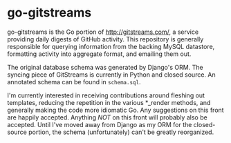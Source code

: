 # go-gitstreams

go-gitstreams is the Go portion of http://gitstreams.com/, a service
providing daily digests of GitHub activity. This repository is
generally responsible for querying information from the backing MySQL
datastore, formatting activity into aggregate format, and emailing
them out.

The original database schema was generated by Django's ORM. The
syncing piece of GitStreams is currently in Python and closed
source. An annotated schema can be found in `schema.sql`.

I'm currently interested in receiving contributions around fleshing
out templates, reducing the repetition in the various *_render
methods, and generally making the code more idiomatic Go. Any
suggestions on this front are happily accepted. Anything *NOT* on this
front will probably also be accepted. Until I've moved away from
Django as my ORM for the closed-source portion, the schema
(unfortunately) can't be greatly reorganized.